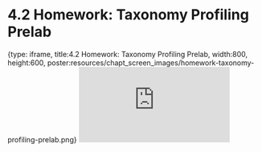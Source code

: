 # 4.2 Homework: Taxonomy Profiling Prelab
 
{type: iframe, title:4.2 Homework: Taxonomy Profiling Prelab, width:800, height:600, poster:resources/chapt_screen_images/homework-taxonomy-profiling-prelab.png}
![](https://vgaysin1.github.io/CURE-MicrobialMysteries-test/homework-taxonomy-profiling-prelab.html)
 

 
